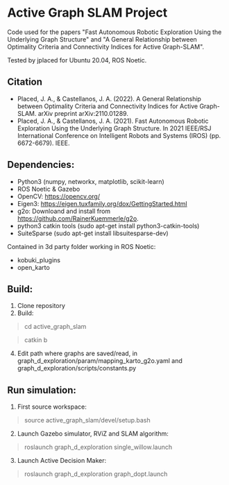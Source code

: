 Active Graph SLAM Project
============

Code used for the papers "Fast Autonomous Robotic Exploration Using the Underlying Graph Structure" and "A General Relationship between Optimality Criteria and Connectivity Indices for Active Graph-SLAM".

Tested by jplaced for Ubuntu 20.04, ROS Noetic.

Citation
------------
  * Placed, J. A., & Castellanos, J. A. (2022). A General Relationship between Optimality Criteria and Connectivity Indices for Active Graph-SLAM. arXiv preprint arXiv:2110.01289.
  * Placed, J. A., & Castellanos, J. A. (2021). Fast Autonomous Robotic Exploration Using the Underlying Graph Structure. In 2021 IEEE/RSJ International Conference on Intelligent Robots and Systems (IROS) (pp. 6672-6679). IEEE.

Dependencies:
------------

  * Python3 (numpy, networkx, matplotlib, scikit-learn)
  * ROS Noetic & Gazebo
  * OpenCV: https://opencv.org/
  * Eigen3: https://eigen.tuxfamily.org/dox/GettingStarted.html
  * g2o: Downloand and install from https://github.com/RainerKuemmerle/g2o.
  * python3 catkin tools (sudo apt-get install python3-catkin-tools)
  * SuiteSparse (sudo apt-get install libsuitesparse-dev)

Contained in 3d party folder working in ROS Noetic:
  * kobuki_plugins
  * open_karto

Build:
------------
1. Clone repository
2. Build:

>cd active_graph_slam

>catkin b

4. Edit path where graphs are saved/read, in graph_d_exploration/param/mapping_karto_g2o.yaml and graph_d_exploration/scripts/constants.py

Run simulation:
------------

1. First source workspace:

>source active_graph_slam/devel/setup.bash

2. Launch Gazebo simulator, RViZ and SLAM algorithm:

>roslaunch graph_d_exploration single_willow.launch

3. Launch Active Decision Maker:

>roslaunch graph_d_exploration graph_dopt.launch
